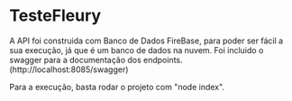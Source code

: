 # TesteFleury

A API foi construida com Banco de Dados FireBase, para poder ser fácil a sua execução, já que é um banco de dados na nuvem.
Foi incluido o swagger para a documentação dos endpoints. (http://localhost:8085/swagger)

Para a execução, basta rodar o projeto com "node index".


